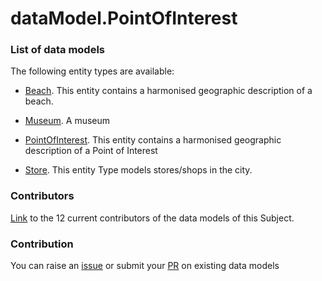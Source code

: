 # dataModel.PointOfInterest


### List of data models

The following entity types are available:
- [Beach](https://github.com/smart-data-models/dataModel.PointOfInterest/blob/master/Beach/README.md). This entity contains a harmonised geographic description of a beach.

- [Museum](https://github.com/smart-data-models/dataModel.PointOfInterest/blob/master/Museum/README.md). A museum

- [PointOfInterest](https://github.com/smart-data-models/dataModel.PointOfInterest/blob/master/PointOfInterest/README.md). This entity contains a harmonised geographic description of a Point of Interest

- [Store](https://github.com/smart-data-models/dataModel.PointOfInterest/blob/master/Store/README.md). This entity Type models stores/shops in the city.



### Contributors
[Link](https://github.com/smart-data-models/dataModel.PointOfInterest/blob/master/CONTRIBUTORS.yaml) to the 12 current contributors of the data models of this Subject.


### Contribution
You can raise an [issue](https://github.com/smart-data-models/dataModel.PointOfInterest/issues) or submit your [PR](https://github.com/smart-data-models/dataModel.PointOfInterest/pulls) on existing data models


